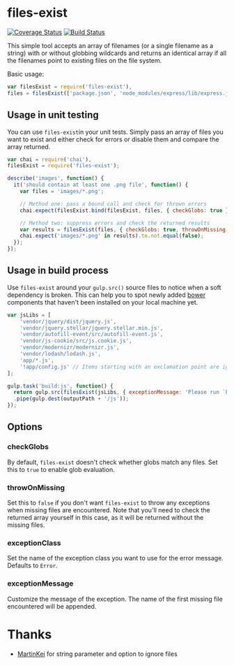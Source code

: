 # files-exist

[![Coverage Status](https://coveralls.io/repos/Kaivosukeltaja/files-exist/badge.svg?branch=master&service=github)](https://coveralls.io/github/Kaivosukeltaja/files-exist?branch=master)
[![Build Status](https://travis-ci.org/Kaivosukeltaja/files-exist.svg?branch=master)](https://travis-ci.org/Kaivosukeltaja/files-exist)

This simple tool accepts an array of filenames (or a single filename as a string) with or without globbing wildcards and returns an identical array if all the filenames point to existing files on the file system.

Basic usage:
```javascript
var filesExist = require('files-exist'),
files = filesExist(['package.json', 'node_modules/express/lib/express.js']);
```

## Usage in unit testing
You can use `files-exist`in your unit tests. Simply pass an array of files you want to exist and either check for errors or disable them and compare the array returned.
```javascript
var chai = require('chai'),
filesExist = require('files-exist');

describe('images', function() {
  it('should contain at least one .png file', function() {
    var files = 'images/*.png';

    // Method one: pass a bound call and check for thrown errors
    chai.expect(filesExist.bind(filesExist, files, { checkGlobs: true })).to.not.throw(Error);

    // Method two: suppress errors and check the returned results
    var results = filesExist(files, { checkGlobs: true, throwOnMissing: false });
    chai.expect('images/*.png' in results).to.not.equal(false);
  });
});
```

## Usage in build process
Use `files-exist` around your `gulp.src()` source files to notice when a soft dependency is broken. This can help you to spot newly added [bower](http://bower.io/) components that haven't been installed on your local machine yet.

```javascript
var jsLibs = [
    'vendor/jquery/dist/jquery.js',
    'vendor/jquery.stellar/jquery.stellar.min.js',
    'vendor/autofill-event/src/autofill-event.js',
    'vendor/js-cookie/src/js.cookie.js',
    'vendor/modernizr/modernizr.js',
    'vendor/lodash/lodash.js',
    'app/*.js',
    '!app/config.js' // Items starting with an exclamation point are ignored
];

gulp.task('build:js', function() {
  return gulp.src(filesExist(jsLibs, { exceptionMessage: 'Please run `bower install` to install missing library' }))
  .pipe(gulp.dest(outputPath + '/js'));
});
```

## Options

### checkGlobs

By default, `files-exist` doesn't check whether globs match any files. Set this to `true` to enable glob evaluation.

### throwOnMissing

Set this to `false` if you don't want `files-exist` to throw any exceptions when missing files are encountered. Note that you'll need to check the returned array yourself in this case, as it will be returned without the missing files.

### exceptionClass

Set the name of the exception class you want to use for the error message. Defaults to `Error`.

### exceptionMessage

Customize the message of the exception. The name of the first missing file encountered will be appended.

# Thanks
- [MartinKei](https://github.com/MartinKei) for string parameter and option to ignore files
